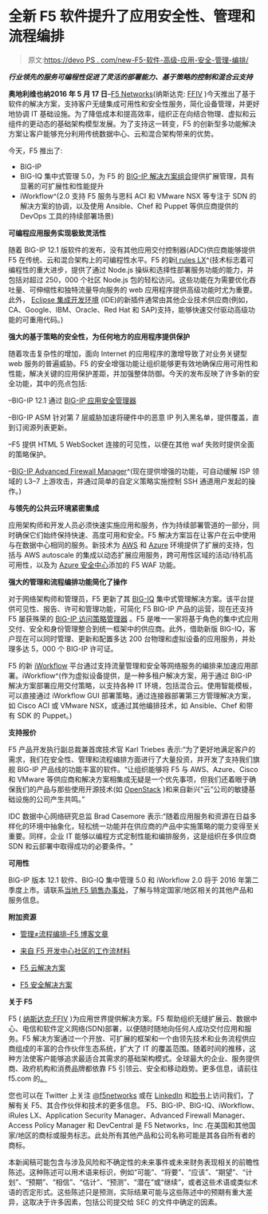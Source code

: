 # 全新 F5 软件提升了应用安全性、管理和流程编排

> 原文:[https://devo PS . com/new-F5-软件-高级-应用-安全-管理-编排/](https://devops.com/new-f5-software-advances-application-security-management-orchestration/)

***行业领先的服务可编程性促进了灵活的部署能力、基于策略的控制和混合云支持***

**奥地利维也纳2016 年 5 月 17 日**–[F5 Networks](https://f5.com/)(纳斯达克: [FFIV](https://www.google.com/finance?q=FFIV) )今天推出了基于软件的解决方案，支持客户无缝集成可用性和安全性服务，简化设备管理，并更好地协调 IT 基础设施。为了降低成本和提高效率，组织正在向结合物理、虚拟和云组件的更动态的基础架构模型发展。为了支持这一转变，F5 的创新型多功能解决方案让客户能够充分利用传统数据中心、云和混合架构带来的优势。

今天，F5 推出了:

*   BIG-IP
*   BIG-IQ 集中式管理 5.0，为 F5 的 [BIG-IP 解决方案组合](https://f5.com/products/big-ip)提供扩展管理，具有显著的可扩展性和性能提升
*   iWorkflow^(2.0 支持 F5 服务与思科 ACI 和 VMware NSX 等专注于 SDN 的解决方案的协调，以及使用 Ansible、Chef 和 Puppet 等供应商提供的 DevOps 工具的持续部署场景)

**可编程应用服务实现极致灵活性**

随着 BIG-IP 12.1 版软件的发布，没有其他应用交付控制器(ADC)供应商能够提供 F5 在传统、云和混合架构上的可编程性水平。F5 的新[I rules LX](https://devcentral.f5.com/articles/introducing-irules-lx-19888)^(技术标志着可编程性的重大进步，提供了通过 Node.js 操纵和选择性部署服务功能的能力，并包括对超过 250，000 个社区 Node.js 包的轻松访问。这些功能在为需要优化吞吐量、可伸缩性和独特流量导向服务的 web 应用程序提供高级功能时尤为重要。此外， [Eclipse 集成开发环境](https://eclipse.org/ide/) (IDE)的新插件通常由其他企业技术供应商(例如，CA、Google、IBM、Oracle、Red Hat 和 SAP)支持，能够快速交付驱动高级功能的可重用代码。)

**强大的基于策略的安全性，为任何地方的应用程序提供保护**

随着攻击复杂性的增加，面向 Internet 的应用程序的激增导致了对业务关键型 web 服务的普遍威胁。F5 的安全增强功能让组织能够更有效地确保应用可用性和性能，解决关键的应用保护差距，并加强整体防御。今天的发布反映了许多新的安全功能，其中的亮点包括:

–BIG-IP 12.1 通过 [BIG-IP 应用安全管理器](https://f5.com/products/modules/application-security-manager)

–BIG-IP ASM 针对第 7 层威胁加速将硬件中的恶意 IP 列入黑名单，提供覆盖，直到订阅源列表更新。

–F5 提供 HTML 5 WebSocket 连接的可见性，以便在其他 waf 失败时提供全面的策略保护。

–[BIG-IP Advanced Firewall Manager](https://f5.com/products/modules/advanced-firewall-manager)^(现在提供增强的功能，可自动缓解 ISP 领域的 L3–7 上游攻击，并通过简单的自定义策略实施控制 SSH 通道用户发起的操作。)

**与领先的公共云环境紧密集成**

应用架构师和开发人员必须快速实施应用和服务，作为持续部署管道的一部分，同时确保它们始终保持快速、高度可用和安全。F5 解决方案旨在让客户在云中使用与在数据中心相同的服务。新技术为 [AWS](https://f5.com/solutions/technology-alliances/amazon-web-services) 和 [Azure](https://f5.com/solutions/technology-alliances/microsoft) 环境提供了扩展的支持，包括与 AWS autoscale 的集成以动态扩展应用服务，跨可用性区域的活动/待机高可用性，以及为 [Azure 安全中心](https://azure.microsoft.com/en-us/services/security-center/)添加的 F5 WAF 功能。

**强大的管理和流程编排功能简化了操作**

对于网络架构师和管理员，F5 更新了其 [BIG-IQ](https://f5.com/products/big-iq) 集中式管理解决方案。该平台提供可见性、报告、许可和管理功能，可简化 F5 BIG-IP 产品的运营，现在还支持 F5 屡获殊荣的 [BIG-IP 访问策略管理器](https://f5.com/products/modules/access-policy-manager) 。F5 是唯一一家将基于角色的集中式应用交付、安全和身份管理整合到统一框架中的供应商。此外，借助新版 BIG-IQ，客户现在可以同时管理、更新和配置多达 200 台物理和虚拟设备的应用服务，并处理多达 5，000 个 BIG-IP 许可证。

F5 的新 [iWorkflow](https://www.f5.com/products/iworkflow) 平台通过支持流量管理和安全等网络服务的编排来加速应用部署。iWorkflow^(作为虚拟设备提供，是一种多租户解决方案，用于通过 BIG-IP 解决方案部署应用交付策略，以支持各种 IT 环境，包括混合云。使用智能模板，可以直接通过 iWorkflow GUI 部署策略，通过连接器部署第三方管理解决方案，如 Cisco ACI 或 VMware NSX，或通过其他编排技术，如 Ansible、Chef 和带有 SDK 的 Puppet。)

**支持报价**

F5 产品开发执行副总裁兼首席技术官 Karl Triebes 表示:“为了更好地满足客户的需求，我们在安全性、管理和流程编排方面进行了大量投资，并开发了支持我们旗舰 BIG-IP 产品线的功能丰富的软件。“让组织能够将 F5 与 AWS、Azure、Cisco 和 VMware 等供应商和解决方案相集成无疑是一个优先事项，但我们还着眼于确保我们的产品与那些使用开源技术(如 [OpenStack](https://f5.com/solutions/technology-alliances/openstack) )和来自新兴“云”公司的敏捷基础设施的公司产生共鸣。”

IDC 数据中心网络研究总监 Brad Casemore 表示:“随着应用服务和资源在日益多样化的环境中抽象化，轻松统一功能并在供应商的产品中实施策略的能力变得至关重要。同样，企业 IT 能够以编程方式定制性能和编排服务，这是组织在多供应商 SDN 和云部署中取得成功的必要条件。"

**可用性**

BIG-IP 版本 12.1 软件、BIG-IQ 集中管理 5.0 和 iWorkflow 2.0 将于 2016 年第二季度上市。请联系[当地 F5 销售办事处](https://f5.com/products/how-to-buy)，了解与特定国家/地区相关的其他产品和服务信息。

**附加资源**

*   [管理≠流程编排–F5 博客文章](https://f5.com/about-us/blog/articles/management-is-not-orchestration-19736)
*   [来自 F5 开发中心社区的工作流材料](https://devcentral.f5.com/iworkflow)

*   [F5 云解决方案](https://f5.com/solutions/enterprise/cloud)

*   [F5 安全解决方案](https://f5.com/solutions/enterprise/security)

**关于 F5**

F5 ( [纳斯达克:FFIV](https://www.google.com/finance?q=FFIV) )为应用世界提供解决方案。F5 帮助组织无缝扩展云、数据中心、电信和软件定义网络(SDN)部署，以便随时随地向任何人成功交付应用和服务。F5 解决方案通过一个开放、可扩展的框架和一个由领先技术和业务流程供应商组成的丰富的合作伙伴生态系统，扩大了 IT 的覆盖范围。随着时间的推移，这种方法使客户能够追求最适合其需求的基础架构模式。全球最大的企业、服务提供商、政府机构和消费品牌都依靠 F5 引领云、安全和移动趋势。更多信息，请前往 f5.com 的[。](https://f5.com/)

您也可以在 Twitter 上关注 [@f5networks](https://twitter.com/f5networks) 或在 [LinkedIn](https://www.linkedin.com/company/f5-networks) 和[脸书](https://www.facebook.com/f5networksinc)上访问我们，了解有关 F5、其合作伙伴和技术的更多信息。
F5、BIG-IP、BIG-IQ、iWorkflow、iRules LX、Application Security Manager、Advanced Firewall Manager、Access Policy Manager 和 DevCentral 是 F5 Networks，Inc .在美国和其他国家/地区的商标或服务标志。此处所有其他产品和公司名称可能是其各自所有者的商标。

本新闻稿可能包含与涉及风险和不确定性的未来事件或未来财务表现相关的前瞻性陈述。这种陈述可以用术语来标识，例如“可能”、“将要”、“应该”、“期望”、“计划”、“预期”、“相信”、“估计”、“预测”、“潜在”或“继续”，或者这些术语或类似术语的否定形式。这些陈述只是预测，实际结果可能与这些陈述中的预期有重大差异，这取决于许多因素，包括公司提交给 SEC 的文件中确定的因素。